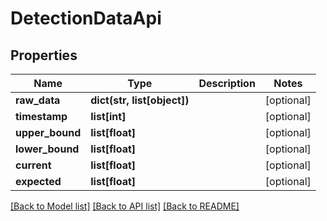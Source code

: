 # DetectionDataApi

## Properties
Name | Type | Description | Notes
------------ | ------------- | ------------- | -------------
**raw_data** | **dict(str, list[object])** |  | [optional] 
**timestamp** | **list[int]** |  | [optional] 
**upper_bound** | **list[float]** |  | [optional] 
**lower_bound** | **list[float]** |  | [optional] 
**current** | **list[float]** |  | [optional] 
**expected** | **list[float]** |  | [optional] 

[[Back to Model list]](../README.md#documentation-for-models) [[Back to API list]](../README.md#documentation-for-api-endpoints) [[Back to README]](../README.md)


